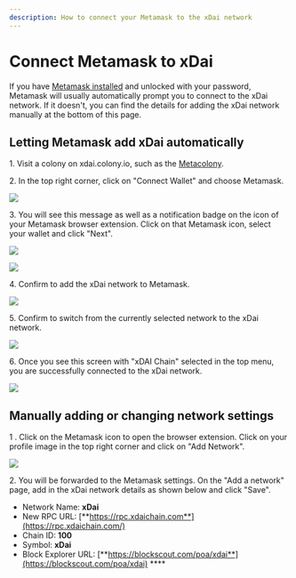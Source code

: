 ```yaml
---
description: How to connect your Metamask to the xDai network
---
```


# Connect Metamask to xDai

If you have [Metamask installed](https://colony.gitbook.io/colony/get-started/get-an-ethereum-wallet) and unlocked with your password, Metamask will usually automatically prompt you to connect to the xDai network. If it doesn't, you can find the details for adding the xDai network manually at the bottom of this page.&#x20;

## Letting Metamask add xDai automatically

1\. Visit a colony on xdai.colony.io, such as the [Metacolony](https://xdai.colony.io/colony/meta).

2\. In the top right corner, click on "Connect Wallet" and choose Metamask.

![](<../../assets/Screenshot 2021-12-13 at 13.26.26.png>)

3\. You will see this message as well as a notification badge on the icon of your Metamask browser extension. Click on that Metamask icon, select your wallet and click "Next".

![](<../../assets/Screenshot 2021-12-13 at 13.27.21.png>)

![](<../../assets/Screenshot 2021-12-13 at 13.27.40.png>)

4\. Confirm to add the xDai network to Metamask.

![](<../../assets/Screenshot 2021-12-13 at 13.28.09.png>)

5\. Confirm to switch from the currently selected network to the xDai network.

![](<../../assets/Screenshot 2021-12-13 at 13.28.34.png>)

6\. Once you see this screen with "xDAI Chain" selected in the top menu, you are successfully connected to the xDai network.

![](<../../assets/Screenshot 2021-12-13 at 13.28.59.png>)

## Manually adding or changing network settings

1 . Click on the Metamask icon to open the browser extension. Click on your profile image in the top right corner and click on "Add Network".

![](<../../assets/Screenshot 2021-12-13 at 13.55.51.png>)

2\. You will be forwarded to the Metamask settings. On the "Add a network" page, add in the xDai network details as shown below and click "Save".

* Network Name: **xDai**
* New RPC URL: [**https://rpc.xdaichain.com**](https://rpc.xdaichain.com/)
* Chain ID: **100**
* Symbol: **xDai**
* Block Explorer URL: [**https://blockscout.com/poa/xdai**](https://blockscout.com/poa/xdai) ****&#x20;


